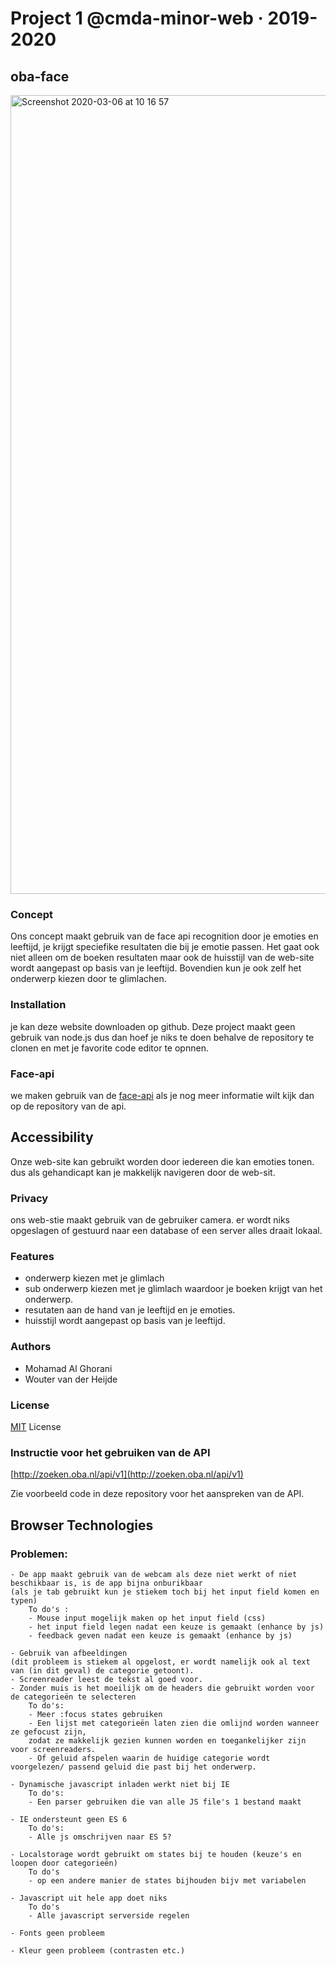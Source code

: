 # Project 1 @cmda-minor-web · 2019-2020
## oba-face
<img width="1278" alt="Screenshot 2020-03-06 at 10 16 57" src="https://user-images.githubusercontent.com/45425087/76069772-aae22500-5f93-11ea-825d-fddb2e1504a5.png">


### Concept
Ons concept maakt gebruik van de face api recognition door je emoties en leeftijd, je krijgt speciefike resultaten die bij je emotie passen. Het gaat ook niet alleen om de boeken resultaten maar ook de huisstijl van de web-site wordt aangepast op basis van je leeftijd. Bovendien kun je ook zelf het onderwerp kiezen door te glimlachen. 

### Installation 
je kan deze website downloaden op github. Deze project maakt geen gebruik van node.js dus dan hoef je niks te doen behalve de repository te clonen en met je favorite code editor te opnnen.

### Face-api
we maken gebruik van de [face-api](https://github.com/justadudewhohacks/face-api.js/) als je nog meer informatie wilt kijk dan op de repository van de api.

## Accessibility 
Onze web-site kan gebruikt worden door iedereen die kan emoties tonen. dus als gehandicapt kan je makkelijk navigeren door de web-sit.

### Privacy
ons web-stie maakt gebruik van de gebruiker camera. er wordt niks opgeslagen of gestuurd naar een database of een server alles draait lokaal.

### Features
* onderwerp kiezen met je glimlach 
* sub onderwerp kiezen met je glimlach waardoor je boeken krijgt van het onderwerp.
* resutaten aan de hand van je leeftijd en je emoties.
* huisstijl wordt aangepast op basis van je leeftijd.

### Authors
* Mohamad Al Ghorani 
* Wouter van der Heijde

### License
[MIT](https://github.com/MohamadAlGhorani/project-1-1920/blob/master/LICENSE) License 

### Instructie voor het gebruiken van de API

 [http://zoeken.oba.nl/api/v1](http://zoeken.oba.nl/api/v1)
 
 Zie voorbeeld code in deze repository voor het aanspreken van de API.

 ## Browser Technologies

 ### Problemen:
    
    - De app maakt gebruik van de webcam als deze niet werkt of niet beschikbaar is, is de app bijna onburikbaar 
    (als je tab gebruikt kun je stiekem toch bij het input field komen en typen)
        To do's :
        - Mouse input mogelijk maken op het input field (css)
        - het input field legen nadat een keuze is gemaakt (enhance by js)
        - feedback geven nadat een keuze is gemaakt (enhance by js)

    - Gebruik van afbeeldingen 
    (dit probleem is stiekem al opgelost, er wordt namelijk ook al text van (in dit geval) de categorie getoont).
    - Screenreader leest de tekst al goed voor.
    - Zonder muis is het moeilijk om de headers die gebruikt worden voor de categorieën te selecteren
        To do's:
        - Meer :focus states gebruiken
        - Een lijst met categorieën laten zien die omlijnd worden wanneer ze gefocust zijn, 
        zodat ze makkelijk gezien kunnen worden en toegankelijker zijn voor screenreaders.
        - Of geluid afspelen waarin de huidige categorie wordt voorgelezen/ passend geluid die past bij het onderwerp.
    
    - Dynamische javascript inladen werkt niet bij IE
        To do's: 
        - Een parser gebruiken die van alle JS file's 1 bestand maakt
    
    - IE ondersteunt geen ES 6
        To do's:
        - Alle js omschrijven naar ES 5?
    
    - Localstorage wordt gebruikt om states bij te houden (keuze's en loopen door categorieën)
        To do's
        - op een andere manier de states bijhouden bijv met variabelen
    
    - Javascript uit hele app doet niks
        To do's
        - Alle javascript serverside regelen
    
    - Fonts geen probleem
    
    - Kleur geen probleem (contrasten etc.)




